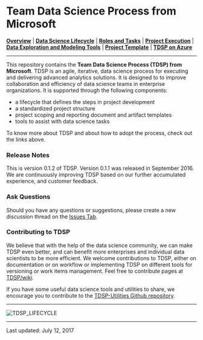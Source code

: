 # Team Data Science Process from Microsoft

[**Overview**](Docs/README.md) | [**Data Science Lifecycle**](Docs/team-data-science-process-lifecycle-detail.md) | [**Roles and Tasks**](Docs/team-data-science-process-roles-tasks.md) | [**Project Execution**](Docs/team-data-science-process-project-execution.md) | [**Data Exploration and Modeling Tools**](https://github.com/Azure/Azure-TDSP-Utilities) | [**Project Template**](https://github.com/Azure/Azure-TDSP-ProjectTemplate) | [**TDSP on Azure**](https://azure.microsoft.com/en-us/documentation/learning-paths/data-science-process)
<hr>

This repository contains the **Team Data Science Process (TDSP) from Microsoft**. 
TDSP is an agile, iterative, data science process for executing and delivering advanced analytics solutions. It is designed to to improve collaboration and efficiency of data science teams in enterprise organizations. It is supported through the following components:
- a lifecycle that defines the steps in project development
- a standardized project structure
- project scoping and reporting document and artifact templates
- tools to assist with data science tasks

To know more about TDSP and about how to adopt the process, check out the links above. 


### Release Notes

This is version 0.1.2 of TDSP. Version 0.1.1 was released in September 2016. We are continuously improving TDSP based on our further accumulated experience, and customer feedback. 

### Ask Questions 

Should you have any questions or suggestions, please create a new discussion thread on the [Issues Tab](https://github.com/Azure/Microsoft-TDSP/issues).

### Contributing to TDSP

We believe that with the help of the data science community, we can make TDSP even better, and can benefit more enterprises and individual data scientists to be more efficient. We welcome contributions to TDSP, either on documentation or on workflow or implementing TDSP on different tools for versioning or work items management. Feel free to contribute pages at [TDSP/wiki](https://github.com/Azure/Microsoft-TDSP/wiki). 

If you have some useful data science tools and utilities to share, we encourage you to contribute to 
the [TDSP-Utilities Github repository](https://github.com/Azure/Azure-TDSP-Utilities).  

<hr>

![TDSP_LIFECYCLE](./Docs/media/team-data-science-process-overview/tdsp-lifecycle.png) 

<hr>
Last updated: July 12, 2017